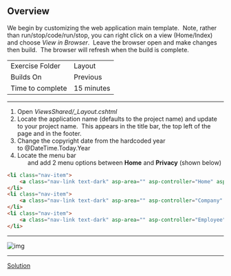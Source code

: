 ## Overview

We begin by customizing the web application main template.  Note, rather than run/stop/code/run/stop, you can right click on a view (Home/Index) and choose _View in Browser_.  Leave the browser open and make changes then build.  The browser will refresh when the build is complete.

| | |
| --------- | --------------------------- |
| Exercise Folder | Layout |
| Builds On | Previous |
| Time to complete | 15 minutes    
 
---

1. Open _ViewsShared/\_Layout.cshtml_ 
1. Locate the application name (defaults to the project name) and update to your project name.  This appears in the title bar, the top left of the page and in the footer.
1. Change the copyright date from the hardcoded year to @DateTime.Today.Year
1. Locate the menu bar <UL> and add 2 menu options between **Home** and **Privacy** (shown below)

  
```html
<li class="nav-item">
    <a class="nav-link text-dark" asp-area="" asp-controller="Home" asp-action="Index">Home</a>
</li>
<li class="nav-item">
    <a class="nav-link text-dark" asp-area="" asp-controller="Company" asp-action="Index">Companies</a>
</li>
<li class="nav-item">
    <a class="nav-link text-dark" asp-area="" asp-controller="Employee" asp-action="Index">Employees</a>
</li>
```
---


![img](https://www.trainmyprogrammers.com/api/User/Image/11)

---

[Solution](https://github.com/chuckmccullough85/ASP.Net8-Course-20486/tree/main/solutions/WebProjects/Layout/PayrollSystemWeb)